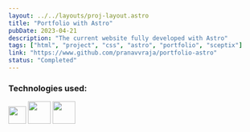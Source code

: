 ```yaml
---
layout: ../../layouts/proj-layout.astro
title: "Portfolio with Astro"
pubDate: 2023-04-21
description: "The current website fully developed with Astro"
tags: ["html", "project", "css", "astro", "portfolio", "sceptix"]
link: "https://www.github.com/pranavvraja/portfolio-astro"
status: "Completed"
---
```


<h3>Technologies used:</h3>
<img src="/astro-icon-light.svg" width=35px padding=3px>
<img src="/html.png" width=45px>
<img src="/css.png" width=45px>
